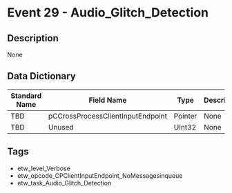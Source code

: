 # Event 29 - Audio_Glitch_Detection

## Description
None

## Data Dictionary
|Standard Name|Field Name|Type|Description|Sample Value|
|---|---|---|---|---|
|TBD|pCCrossProcessClientInputEndpoint|Pointer|None|`None`|
|TBD|Unused|UInt32|None|`None`|

## Tags
* etw_level_Verbose
* etw_opcode_CPClientInputEndpoint_NoMessagesinqueue
* etw_task_Audio_Glitch_Detection